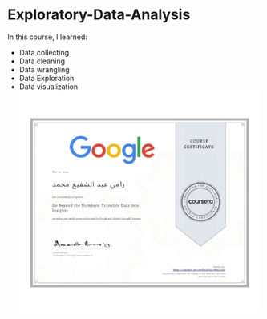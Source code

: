 # Exploratory-Data-Analysis
In this course, I learned:
*  Data collecting
*  Data cleaning
*  Data wrangling
*  Data Exploration
*  Data visualization
![Logo](EDA.jpg)

